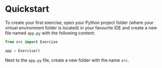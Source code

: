 # Quickstart

To create your first exercise, open your Python project folder (where your virtual environment folder is located) in
your favourite IDE and create a new file named `app.py` with the following content:

```python
from src import Exercise

app = Exercise()
```

Next to the `app.py` file, create a new folder with the name `src`.